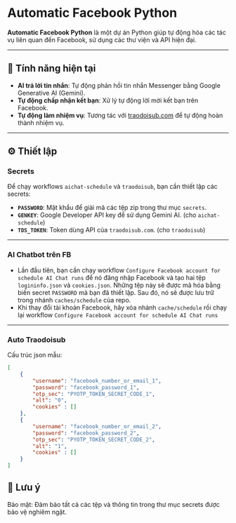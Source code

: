 # Automatic Facebook Python  

**Automatic Facebook Python** là một dự án Python giúp tự động hóa các tác vụ liên quan đến Facebook, sử dụng các thư viện và API hiện đại.  

---

## 🚀 Tính năng hiện tại  

- **AI trả lời tin nhắn**: Tự động phản hồi tin nhắn Messenger bằng Google Generative AI (Gemini).  
- **Tự động chấp nhận kết bạn**: Xử lý tự động lời mời kết bạn trên Facebook.  
- **Tự động làm nhiệm vụ**: Tương tác với [traodoisub.com](https://traodoisub.com) để tự động hoàn thành nhiệm vụ.  

---

## ⚙️ Thiết lập

### Secrets

Để chạy workflows `aichat-schedule` và `traodoisub`, bạn cần thiết lập các secrets:  

- **`PASSWORD`**: Mật khẩu để giải mã các tệp zip trong thư mục `secrets`.
- **`GENKEY`**: Google Developer API key để sử dụng Gemini AI.  (cho `aichat-schedule`)
- **`TDS_TOKEN`**: Token dùng API của `traodoisub.com`. (cho `traodoisub`)


---

### AI Chatbot trên FB

- Lần đầu tiên, bạn cần chạy workflow `Configure Facebook account for schedule AI Chat runs` để nó đăng nhập Facebook và tạo hai tệp `logininfo.json` và `cookies.json`. Những tệp này sẽ được mã hóa bằng biến secret `PASSWORD` mà bạn đã thiết lập. Sau đó, nó sẽ được lưu trữ trong nhánh `caches/schedule` của repo.
- Khi thay đổi tài khoản Facebook, hãy xóa nhánh `cache/schedule` rồi chạy lại workflow `Configure Facebook account for schedule AI Chat runs`

---

### Auto Traodoisub 

Cấu trúc json mẫu:

```json
[
    {
        "username": "facebook_number_or_email_1",
        "password": "facebook_password_1",
        "otp_sec": "PYOTP_TOKEN_SECRET_CODE_1",
        "alt": "0",
        "cookies" : []
    },
    {
        "username": "facebook_number_or_email_2",
        "password": "facebook_password_2",
        "otp_sec": "PYOTP_TOKEN_SECRET_CODE_2",
        "alt": "1",
        "cookies" : []
    }
]
```

## 📌 Lưu ý

Bảo mật: Đảm bảo tất cả các tệp và thông tin trong thư mục secrets được bảo vệ nghiêm ngặt.

